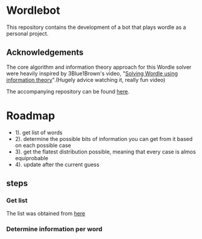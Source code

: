 # Wordlebot
This repository contains the development of a bot that plays wordle as a personal project.
## Acknowledgements

The core algorithm and information theory approach for this Wordle solver were heavily inspired by 3Blue1Brown's video, "[Solving Wordle using information theory](https://www.youtube.com/watch?v=v68zYyaEmEA)".(Hugely advice watching it, really fun video)

The accompanying repository can be found [here](https://github.com/3b1b/videos/tree/master/2022/wordle).
# Roadmap

- 1). get list of words
- 2). determine the possible bits of information you can get from it based on each possible case
- 3). get the flatest distribution possible, meaning that every case is almos equiprobable
- 4). update after the current guess

## steps
### Get list
The list was obtained from [here](https://wordraiders.com/wordle-words/)

### Determine information per word

